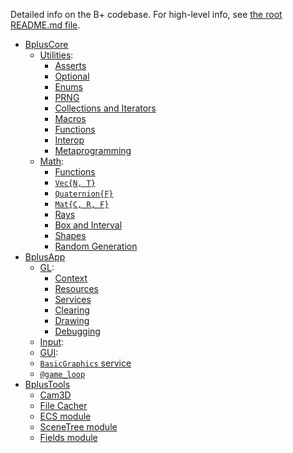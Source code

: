 Detailed info on the B+ codebase. For high-level info, see [the root README.md file](../README.md).

* [BplusCore](https://github.com/heyx3/BplusCore)
  * [Utilities](Utilities.md):
    * [Asserts](Utilities.md#Asserts)
    * [Optional](Utilities.md#Optional)
    * [Enums](Utilities.md#Enums)
    * [PRNG](Utilities.md#PRNG)
    * [Collections and Iterators](Utilities.md#Collections-And-Iterators)
    * [Macros](Utilities.md#Macros)
    * [Functions](Utilities.md#Functions)
    * [Interop](Utilities.md#Interop)
    * [Metaprogramming](Utilities.md#Metaprogramming)
  * [Math](Math.md):
    * [Functions](Math.md#Functions)
    * [`Vec{N, T}`](Vec.md)
    * [`Quaternion{F}`](Quat.md)
    * [`Mat{C, R, F}`](Matrix.md)
    * [Rays](Math.md#Rays)
    * [Box and Interval](Math.md#Box-and-Interval)
    * [Shapes](Math.md#Shapes)
    * [Random Generation](Math.md#Random-Generation)
* [BplusApp](https://github.com/heyx3/BplusApp)
  * [GL](GL.md):
    * [Context](GL.md#Context)
    * [Resources](Resources.md)
    * [Services](GL.md#Services)
    * [Clearing](GL.md#Clearing)
    * [Drawing](GL.md#Drawing)
    * [Debugging](GL.md#Debugging)
  * [Input](Input.md):
  * [GUI](GUI.md):
  * [`BasicGraphics` service](Helpers.md#Basic-Graphics)
  * [`@game_loop`](Helpers.md#Game-Loop)
* [BplusTools](https://github.com/heyx3/BplusTools)
  * [Cam3D](Helpers.md#Cam3d)
  * [File Cacher](Helpers.md#File-Cacher)
  * [ECS module](ECS.md)
  * [SceneTree module](SceneTree.md)
  * [Fields module](Fields.md)